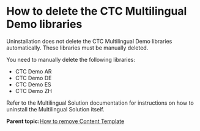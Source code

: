 # How to delete the CTC Multilingual Demo libraries

Uninstallation does not delete the CTC Multilingual Demo libraries automatically. These libraries must be manually deleted.

You need to manually delete the following libraries:

-   CTC Demo AR
-   CTC Demo DE
-   CTC Demo ES
-   CTC Demo ZH

Refer to the Multilingual Solution documentation for instructions on how to uninstall the Multilingual Solution itself.

**Parent topic:**[How to remove Content Template](../ctc/ctc_uninst_overview.md)

